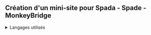 ## Création d'un mini-site pour Spada - Spade - MonkeyBridge

<details>
  <summary>Langages utilisés</summary>
  <p>HTML5</p> 
  <p>CSS/SCSS</p>
  <p>Librairie Javascript : Anime.js</p>
  <p>Un peu de PHP pour le formulaire</p>
</details>
